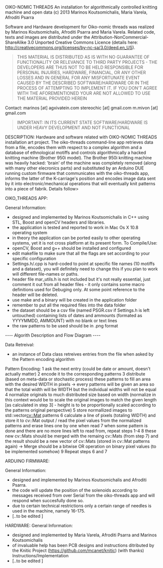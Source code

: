 OIKO-NOMIC THREADS
An installation for algorithmically controlled knitting machine and open data 
(c) 2013 Marinos Koutsomichalis, Maria Varela, Afroditi Psarra

Software and Hardware development for Oiko-nomic threads was realized by Marinos Koutsomichalis, Afroditi Psarra and Maria Varela.  Related code, texts and images are distributed under the Attribution-NonCommercial-ShareAlike 3.0 Unported Creative Commons Licence (details here: http://creativecommons.org/licenses/by-nc-sa/3.0/deed.en_US). 

> THIS MATERIAL IS DISTRIBUTED AS IS WITH NO GUARANTEE OF FUNCTIONALITY OR RELEVANCE TO THIRD PARTY PROJECTS - THE DEVELOPERS ARE THUS NOT TO BE HELD RESPONSIBLE FOR PERSONAL INJURIES, HARDWARE, FINANCIAL, OR ANY OTHER LOSSES AND IN GENERAL FOR ANY MISFORTUNATE EVENT CAUSED BY THE DESCRIBED SOFTWARE/HARDWARE OR IN THE PROCESS OF ATTEMPTING TO IMPLEMENT IT. IF YOU DON'T AGREE WITH THE AFOREMENTIONED YOUR ARE NOT ALLOWED TO USE THE MATERIAL PROVIDED HEREIN

Contact: 
marinos [at] agxivatein.com
stereochic [at] gmail.com
m.mivon [at] gmail.com

> IMPORTANT: IN ITS CURRENT STATE SOFTWARE/HARDWARE IS UNDER HEAVY DEVELOPMENT AND NOT FUNCTIONAL 

DESCRIPTION:
Hardware and software related with OIKO-NOMIC THREADS installation art project.  The oiko-threads command-line app retrieves data from a file, encodes them with respect to a complex algorithm and a database of ethnological motiffs and controls algorithmically a hacked knitting machine (Brother 950i model).  The Brother 950i knitting machine was heavily hacked: 'brain' of the machine was completely removed (along with many other elecronics parts) and substituted by an Arduino DUE running custom firmware that communicates with the oiko-threads app, informs the latter of the K-carriage's position and encodes image data sent by it into electronic/mechanical operations that will eventually knit patterns into a piece of fabrik. Details follow>


OIKO_THREADS APP:

General Information:
* designed and implemented by Marinos Koutsomichalis in C++ using STL, Boost and openCV headers and libraries.
* the application is tested and reported to work in Mac Os X 10.8 operating system
* in theory the application can be ported easily to other operating systems, yet it is not cross platform at its present form.
To Compile/Use: 
* openCV, Boost and g++ should be installed and configured
* edit makefile to make sure that all the flags are set according to your specific configuration
* Settings.h/.cpp is hard-coded to point at specific file names (10 motiffs and a dataset), you will definitely need to change this if you plan to work will different file-names or paths.
* header file mar_utils.h is not included but it's not really essential, just comment it out from all header files - it only contains some macro definitions used for Debuging only. At some point reference to the header will be deleted. 
* use make and a binary will be created in the application folder
* remember to put all the required files into the data folder
* the dataset should be a csv file (named PSGR.csv if Settings.h is left untouched) containing lists of dates and ammounts (formated as YYYYMMDD, AMMOUNT) with no blank or text lines
* the raw patterns to be used should be in .png format

---- Algorith Description and Flow Diagram ----

Data Retreival: 
* an instance of Data class retreives entries from the file when asked by the Pattern encoding algorithm

Pattern Encoding:
1 ask the next entry (could be date or amount, doesn't actually matter)
2 encode it to the corresponding patterns
3 distribute (based on meta-data or stochastic process) these patterns to fill an area with the desired WIDTH in pixels -> every patterns will be given an area so that the total width will be WIDTH but the individual widths will not be equal
4 normalize originals to much distributed size based on width (normalize in this context would be to scale the original images to match the given length [as calculated in step 3] - height is to be proportionally scaled according to the patterns original perspective)
5 store normallized images to std::vector<cv::Mat> patterns
6 calculate a line of pixels (totaling WIDTH) and store it to cv::Mat output / read the pixel values from the normalized patterns and erase lines one by one when read
7 when some pattern is done and there are no more lines left to read from, repeat steps 1-4
8 these new cv::Mats should be merged with the remaing cv::Mats (from step 7) and the result should be a new vector of cv::Mats (stored in cv::Mat patterns again) -> Merge should be a bitwise OR operation on binary pixel values (to be implemented somehow)
9 Repeat steps 6 and 7 


ARDUINO FIRMWARE:

General Information:
* designed and implemented by Marinos Koutsomichalis and Afroditi Psarra.
* the code will update the position of the solenoids according to messages received from over Serial from the oiko-threads app and will respond when succesfully done so. 
* due to certain technical restrictions only a certain range of needles is used in the machine, namely 16-175.  
* [..to be edited ]


HARDWARE:
General Information:
* designed and implemented by Maria Varela, Afroditi Psarra and Marinos Koutsomichalis
* of invaluable help has been PCB designs and instructions ditributed by the Knitic Project (https://github.com/mcanet/knitic) (with thanks)
Instructions/Implementation
* [..to be edited ]
